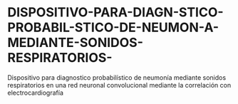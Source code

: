 # DISPOSITIVO-PARA-DIAGN-STICO-PROBABIL-STICO-DE-NEUMON-A-MEDIANTE-SONIDOS-RESPIRATORIOS-
Dispositivo para diagnostico probabilístico de neumonía mediante sonidos respiratorios en una red neuronal convolucional mediante la correlación con electrocardiografía
